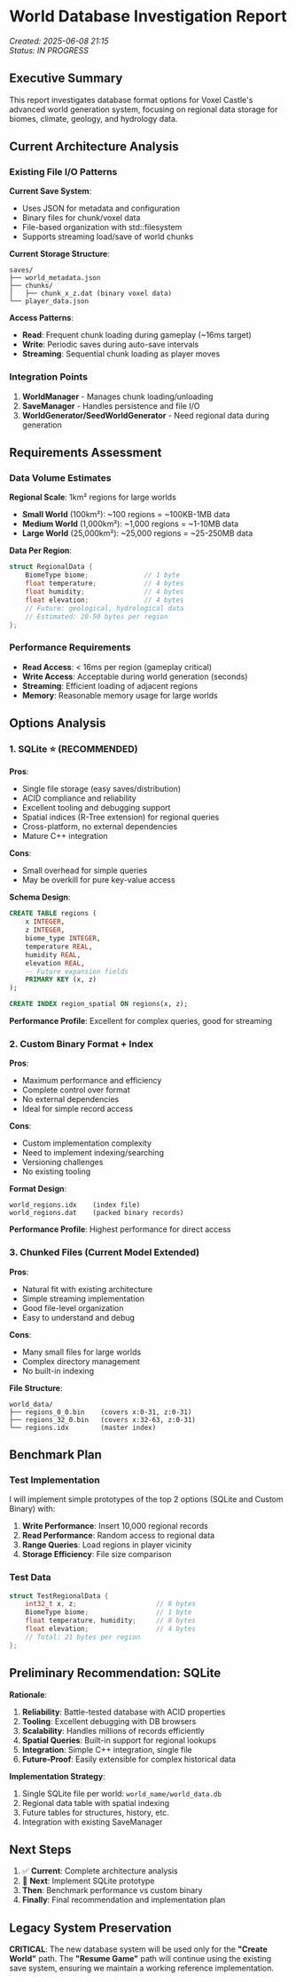 # World Database Investigation Report

*Created: 2025-06-08 21:15*  
*Status: IN PROGRESS*

## Executive Summary

This report investigates database format options for Voxel Castle's advanced world generation system, focusing on regional data storage for biomes, climate, geology, and hydrology data.

## Current Architecture Analysis

### Existing File I/O Patterns

**Current Save System**: 
- Uses JSON for metadata and configuration
- Binary files for chunk/voxel data  
- File-based organization with std::filesystem
- Supports streaming load/save of world chunks

**Current Storage Structure**:
```
saves/
├── world_metadata.json
├── chunks/
│   ├── chunk_x_z.dat (binary voxel data)
└── player_data.json
```

**Access Patterns**:
- **Read**: Frequent chunk loading during gameplay (~16ms target)
- **Write**: Periodic saves during auto-save intervals 
- **Streaming**: Sequential chunk loading as player moves

### Integration Points

1. **WorldManager** - Manages chunk loading/unloading
2. **SaveManager** - Handles persistence and file I/O
3. **WorldGenerator/SeedWorldGenerator** - Need regional data during generation

## Requirements Assessment

### Data Volume Estimates

**Regional Scale**: 1km² regions for large worlds
- **Small World** (100km²): ~100 regions = ~100KB-1MB data
- **Medium World** (1,000km²): ~1,000 regions = ~1-10MB data  
- **Large World** (25,000km²): ~25,000 regions = ~25-250MB data

**Data Per Region**:
```cpp
struct RegionalData {
    BiomeType biome;              // 1 byte
    float temperature;            // 4 bytes  
    float humidity;               // 4 bytes
    float elevation;              // 4 bytes
    // Future: geological, hydrological data
    // Estimated: 20-50 bytes per region
};
```

### Performance Requirements

- **Read Access**: < 16ms per region (gameplay critical)
- **Write Access**: Acceptable during world generation (seconds)
- **Streaming**: Efficient loading of adjacent regions
- **Memory**: Reasonable memory usage for large worlds

## Options Analysis

### 1. SQLite ⭐ (RECOMMENDED)

**Pros**:
- Single file storage (easy saves/distribution)
- ACID compliance and reliability
- Excellent tooling and debugging support
- Spatial indices (R-Tree extension) for regional queries
- Cross-platform, no external dependencies
- Mature C++ integration

**Cons**: 
- Small overhead for simple queries
- May be overkill for pure key-value access

**Schema Design**:
```sql
CREATE TABLE regions (
    x INTEGER,
    z INTEGER, 
    biome_type INTEGER,
    temperature REAL,
    humidity REAL,
    elevation REAL,
    -- Future expansion fields
    PRIMARY KEY (x, z)
);

CREATE INDEX region_spatial ON regions(x, z);
```

**Performance Profile**: Excellent for complex queries, good for streaming

### 2. Custom Binary Format + Index

**Pros**:
- Maximum performance and efficiency
- Complete control over format
- No external dependencies
- Ideal for simple record access

**Cons**:
- Custom implementation complexity
- Need to implement indexing/searching
- Versioning challenges
- No existing tooling

**Format Design**:
```
world_regions.idx    (index file)
world_regions.dat    (packed binary records)
```

**Performance Profile**: Highest performance for direct access

### 3. Chunked Files (Current Model Extended)

**Pros**:
- Natural fit with existing architecture
- Simple streaming implementation  
- Good file-level organization
- Easy to understand and debug

**Cons**:
- Many small files for large worlds
- Complex directory management
- No built-in indexing

**File Structure**:
```
world_data/
├── regions_0_0.bin    (covers x:0-31, z:0-31)
├── regions_32_0.bin   (covers x:32-63, z:0-31)
└── regions.idx        (master index)
```

## Benchmark Plan

### Test Implementation

I will implement simple prototypes of the top 2 options (SQLite and Custom Binary) with:

1. **Write Performance**: Insert 10,000 regional records
2. **Read Performance**: Random access to regional data
3. **Range Queries**: Load regions in player vicinity  
4. **Storage Efficiency**: File size comparison

### Test Data

```cpp
struct TestRegionalData {
    int32_t x, z;                    // 8 bytes
    BiomeType biome;                 // 1 byte  
    float temperature, humidity;     // 8 bytes
    float elevation;                 // 4 bytes
    // Total: 21 bytes per region
};
```

## Preliminary Recommendation: SQLite

**Rationale**:
1. **Reliability**: Battle-tested database with ACID properties
2. **Tooling**: Excellent debugging with DB browsers  
3. **Scalability**: Handles millions of records efficiently
4. **Spatial Queries**: Built-in support for regional lookups
5. **Integration**: Simple C++ integration, single file
6. **Future-Proof**: Easily extensible for complex historical data

**Implementation Strategy**:
1. Single SQLite file per world: `world_name/world_data.db`
2. Regional data table with spatial indexing
3. Future tables for structures, history, etc.
4. Integration with existing SaveManager

## Next Steps

1. ✅ **Current**: Complete architecture analysis  
2. 🔄 **Next**: Implement SQLite prototype
3. **Then**: Benchmark performance vs custom binary
4. **Finally**: Final recommendation and implementation plan

## Legacy System Preservation

**CRITICAL**: The new database system will be used only for the **"Create World"** path. The **"Resume Game"** path will continue using the existing save system, ensuring we maintain a working reference implementation.

